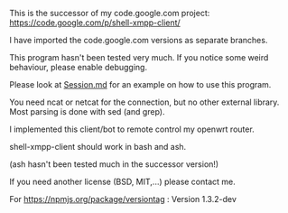 This is the successor of my code.google.com project: https://code.google.com/p/shell-xmpp-client/

I have imported the code.google.com versions as separate branches.


This program hasn't been tested very much.  If you notice some weird behaviour, please enable debugging.


Please look at [Session.md](Session.md) for an example on how to use this program.


You need ncat or netcat for the connection, but no other external library. Most parsing is done with sed (and grep).


I implemented this client/bot to remote control my openwrt router.


shell-xmpp-client should work in bash and ash.

(ash hasn't been tested much in the successor version!)


If you need another license (BSD, MIT,...) please contact me.


For https://npmjs.org/package/versiontag :
Version 1.3.2-dev
